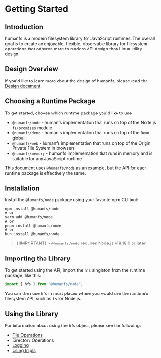 # Getting Started

## Introduction

humanfs is a modern filesystem library for JavaScript runtimes. The overall goal is to create an enjoyable, flexible, observable library for filesystem operations that adheres more to modern API design than Linux utility design.

## Design Overview

If you'd like to learn more about the design of humanfs, please read the [Design document](design.md).

## Choosing a Runtime Package

To get started, choose which runtime package you'd like to use:

-   `@humanfs/node` - humanfs implementation that runs on top of the Node.js `fs/promises` module
-   `@humanfs/deno` - humanfs implementation that runs on top of the `Deno` global
-   `@humanfs/web` - humanfs implementation that runs on top of the Origin Private File System in browsers
-   `@humanfs/memory` - humanfs implementation that runs in memory and is suitable for any JavaScript runtime

This document uses `@humanfs/node` as an example, but the API for each runtime package is effectively the same.

## Installation

Install the `@humanfs/node` package using your favorite npm CLI tool:

```shell
npm install @humanfs/node
# or
yarn add @humanfs/node
# or
pnpm install @humanfs/node
# or
bun install @humanfs/node
```

> [!IMPORTANT] > `@humanfs/node` requires Node.js v18.18.0 or later.

## Importing the Library

To get started using the API, import the `hfs` singleton from the runtime package, like this:

```js
import { hfs } from "@humanfs/node";
```

You can then use `hfs` in most places where you would use the runtime's filesystem API, such as `fs` for Node.js.

## Using the Library

For information about using the `hfs` object, please see the following:

-   [File Operations](./file-operations.md)
-   [Directory Operations](./directory-operations.md)
-   [Logging](./logging.md)
-   [Using Impls](./using-impls.md)
